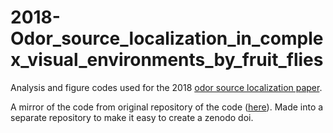 # 2018-Odor_source_localization_in_complex_visual_environments_by_fruit_flies
Analysis and figure codes used for the 2018 [odor source localization paper](https://jeb.biologists.org/content/221/2/jeb172023). 

A mirror of the code from original repository of the code ([here](https://github.com/AbstractGeek/publication-supplementaries)). Made into a separate repository to make it easy to create a zenodo doi.

